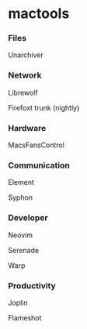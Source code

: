 # mactools
### Files
Unarchiver

### Network
Librewolf

Firefoxt trunk (nightly)

### Hardware
MacsFansControl

### Communication

Element

Syphon

### Developer
Neovim

Serenade

Warp

### Productivity

Joplin

Flameshot

